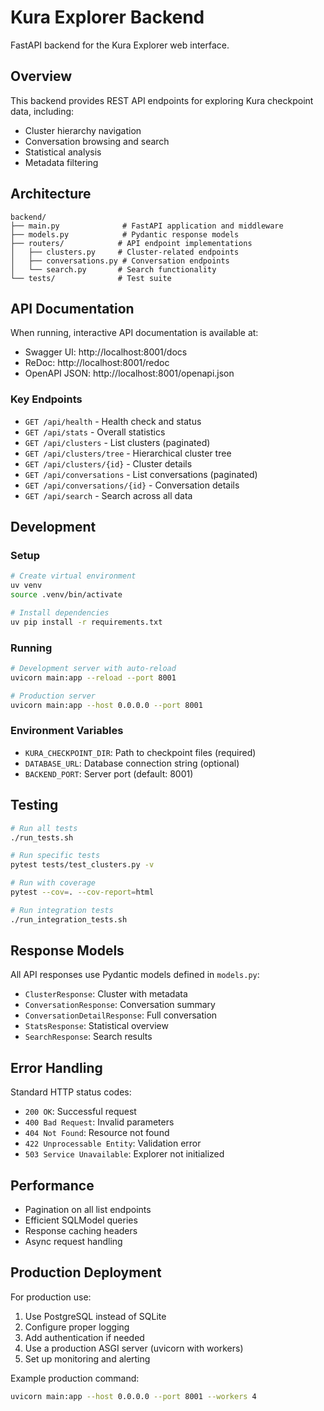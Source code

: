 # Kura Explorer Backend

FastAPI backend for the Kura Explorer web interface.

## Overview

This backend provides REST API endpoints for exploring Kura checkpoint data, including:
- Cluster hierarchy navigation
- Conversation browsing and search
- Statistical analysis
- Metadata filtering

## Architecture

```
backend/
├── main.py              # FastAPI application and middleware
├── models.py            # Pydantic response models
├── routers/            # API endpoint implementations
│   ├── clusters.py     # Cluster-related endpoints
│   ├── conversations.py # Conversation endpoints
│   └── search.py       # Search functionality
└── tests/              # Test suite
```

## API Documentation

When running, interactive API documentation is available at:
- Swagger UI: http://localhost:8001/docs
- ReDoc: http://localhost:8001/redoc
- OpenAPI JSON: http://localhost:8001/openapi.json

### Key Endpoints

- `GET /api/health` - Health check and status
- `GET /api/stats` - Overall statistics
- `GET /api/clusters` - List clusters (paginated)
- `GET /api/clusters/tree` - Hierarchical cluster tree
- `GET /api/clusters/{id}` - Cluster details
- `GET /api/conversations` - List conversations (paginated)
- `GET /api/conversations/{id}` - Conversation details
- `GET /api/search` - Search across all data

## Development

### Setup

```bash
# Create virtual environment
uv venv
source .venv/bin/activate

# Install dependencies
uv pip install -r requirements.txt
```

### Running

```bash
# Development server with auto-reload
uvicorn main:app --reload --port 8001

# Production server
uvicorn main:app --host 0.0.0.0 --port 8001
```

### Environment Variables

- `KURA_CHECKPOINT_DIR`: Path to checkpoint files (required)
- `DATABASE_URL`: Database connection string (optional)
- `BACKEND_PORT`: Server port (default: 8001)

## Testing

```bash
# Run all tests
./run_tests.sh

# Run specific tests
pytest tests/test_clusters.py -v

# Run with coverage
pytest --cov=. --cov-report=html

# Run integration tests
./run_integration_tests.sh
```

## Response Models

All API responses use Pydantic models defined in `models.py`:
- `ClusterResponse`: Cluster with metadata
- `ConversationResponse`: Conversation summary
- `ConversationDetailResponse`: Full conversation
- `StatsResponse`: Statistical overview
- `SearchResponse`: Search results

## Error Handling

Standard HTTP status codes:
- `200 OK`: Successful request
- `400 Bad Request`: Invalid parameters
- `404 Not Found`: Resource not found
- `422 Unprocessable Entity`: Validation error
- `503 Service Unavailable`: Explorer not initialized

## Performance

- Pagination on all list endpoints
- Efficient SQLModel queries
- Response caching headers
- Async request handling

## Production Deployment

For production use:
1. Use PostgreSQL instead of SQLite
2. Configure proper logging
3. Add authentication if needed
4. Use a production ASGI server (uvicorn with workers)
5. Set up monitoring and alerting

Example production command:
```bash
uvicorn main:app --host 0.0.0.0 --port 8001 --workers 4
```

